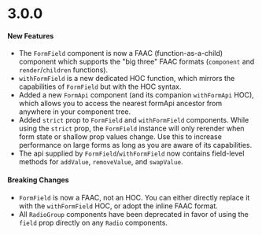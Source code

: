 # 3.0.0
#### New Features
- The `FormField` component is now a FAAC (function-as-a-child) component which supports the "big three" FAAC formats (`component` and `render`/`children` functions).
- `withFormField` is a new dedicated HOC function, which mirrors the capabilities of `FormField` but with the HOC syntax.
- Added a new `FormApi` component (and its companion `withFormApi` HOC), which allows you to access the nearest formApi ancestor from anywhere in your component tree.
- Added `strict` prop to `FormField` and `withFormField` components. While using the `strict` prop, the `FormField` instance will only rerender when form state or shallow prop values change. Use this to increase performance on large forms as long as you are aware of its capabilities.
- The api supplied by `FormField`/`withFormField` now contains field-level methods for `addValue`, `removeValue`, and `swapValue`.
#### Breaking Changes
- `FormField` is now a FAAC, not an HOC. You can either directly replace it with the `withFormField` HOC, or adopt the inline FAAC format.
- All `RadioGroup` components have been deprecated in favor of using the `field` prop directly on any `Radio` components.
